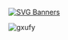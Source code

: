 [![SVG Banners](https://svg-banners.vercel.app/api?type=glitch&text1=gxufy💫&width=800&height=400)](https://gxufy.github.io/)

<p align="left"> <img src="https://komarev.com/ghpvc/?username=gxufy&label=Profile%20views&color=0e75b6&style=flat" alt="gxufy" /> </p>
